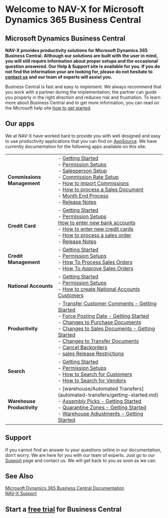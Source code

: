 # Welcome to NAV-X for Microsoft Dynamics 365 Business Central

## Microsoft Dynamics Business Central

**NAV-X provides productivity solutions for Microsoft Dynamics 365 Business Central. Although our solutions are built with the user in mind, you will still require information about proper setups and the occasional question answered. Our Help & Support site is available for you. If you do not find the information your are looking for, please do not hesitate to [contact us](../contact) and our team of experts will assist you.**

Business Central is fast and easy to implement. We always recommend that you work with a partner during the implementation; the partner can guide you properly in the right direction and reduces risk and frustration. To learn more about Business Central and to get more information, you can read on the Microsoft help site [how to get started](https://docs.microsoft.com/en-US/dynamics365/business-central/).

## Our apps

We at NAV-X have worked hard to provide you with well designed and easy to use productivity applications that you can find on [AppSource](https://appsource.microsoft.com/en-us/?product=dynamics-365-business-central&search=NAV-X). We have currently documentation for the following apps available on this site.

|                            |                                                                                                                              |
|----------------------------|------------------------------------------------------------------------------------------------------------------------------|
| **Commissions Management** | - [Getting Started](Commissions/getting-started.md)<br>- [Permission Setups](Commissions/permission-setups.md)<br>- [Salesperson Setup](Commissions/salesperson-setup.md)<br>- [Commission Rate Setup](Commissions/commission-rate-setup.md)<br>- [How to import Commissions](Commissions/how-to-import-commissions.md)<br>- [How to process a Sales Document](Commissions/how-to-process-sales-documents.md)<br>- [Month End Process](Commissions/how-to-month-end-process.md) <br>- [Release Notes](Commissions/release-notes.md) |
| **Credit Card**            | - [Getting Started](creditcard/getting-started.md)<br>- [Permission Setups](creditcard/permission-setups.md)<br>[How to enter new bank accounts](creditcard/how-to-enter-new-bank-accounts.md)<br>- [How to enter new credit cards](creditcard/how-to-enter-new-credit-cards.md)<br>- [How to process a sales order](creditcard/how-to-sales-order-processing.md)<br>- [Release Notes](creditcard/release-notes.md) |
| **Credit Management**      | - [Getting Started](Credit-Management/getting-started.md)<br>- [Permission Setups](Credit-management/permission-setups.md)<br>- [How To Process Sales Orders](Credit-Management/how-to-process-sales-orders.md)<br>- [How To Approve Sales Orders](Credit-Management/how-to-approve-sales-orders.md) |
| **National Accounts**      | - [Getting Started](national-accounts/getting-started.md)<br>- [Permission Setups](national-accounts/permission-setups.md)<br>- [How to create National Accounts Customers](national-accounts/how-to-create-national-accounts-customers.md) |
| **Productivity**           | - [Transfer Customer Comments - Getting Started](productivity/comments/getting-started.md)<br>- [Force Posting Date - Getting Started](productivity/posting-date/getting-started.md)<br>- [Changes to Purchase Documents](productivity/purchase-changes/getting-started.md)<br>- [Changes to Sales Documents - Getting Started](productivity/sales-changes/getting-started.md)<br>- [Changes to Transfer Documents](productivity/transfer-changes/getting-started.md)<br>- [Cancel Backorders](productivity/cancel-backorders/getting-started.md)<br>- [sales Release Restrictions](productivity/sales-release/getting-started.md) |
| **Search**                 | - [Getting Started](search/getting-started.md)<br>- [Permission Setups](search/permission-setups.md)<br>- [How to Search for Customers](search/how-to-search-for-customers.md)<br>- [How to Search for Vendors](search/how-to-search-for-vendors.md) |
| **Warehouse Productivity** | - [warehouse/Automated Transfers](automated-transfers/getting-started.md}<br>- [Assembly Picks - Getting Started](warehouse/assembly-picks/getting-started.md)<br>- [Quarantine Zones - Getting Started](warehouse/quarantine-zones/getting-started.md)<br>- [Warehouse Adjustments - Getting Started](warehouse/warehouse-adjust/getting-started.md) |

## Support

If you cannot find an answer to your questions online in our documentation, don’t worry. We are here for you with our team of experts. Just go to our [Support](../support) page and contact us. We will get back to you as soon as we can.

## See Also

[Microsoft Dynamics 365 Business Central Documentation](https://docs.microsoft.com/en-US/dynamics365/business-central/)<br>
[NAV-X Support](../support)<br>

## Start a [free trial](https://go.microsoft.com/fwlink/?linkid=847861) for Business Central
